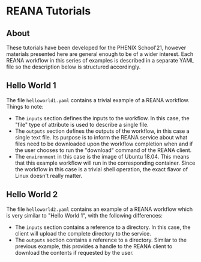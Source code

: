 # REANA Tutorials

## About
These tutorials have been developed for the PHENIX School'21, however
materials presented here are general enough to be of a wider interest.
Each REANA workflow in this series of examples is described in a separate
YAML file so the description below is structured accordingly.

## Hello World 1

The file ```helloworld1.yaml``` contains a trivial example of a REANA workflow.
Things to note:
* The ```inputs``` section defines the inputs to the workflow. In this case,
the "file" type of attribute is used to describe a single file.
* The ```outputs``` section defines the outputs of the workflow, in this
case a single text file. Its purpose is to inform the REANA service
about what files need to be downloaded upon the workflow completion
when and if the user chooses to run the "download" command of the REANA client.
* The ```environment``` in this case is the image of Ubuntu 18.04. This means that this
example workflow will run in the corresponding container. Since the workflow in this case
is a trivial shell operation, the exact flavor of Linux doesn't really matter.

## Hello World 2
The file ```helloworld2.yaml``` contains an example of a REANA workflow
which is very similar to "Hello World 1", with the following differences:
* The ```inputs``` section contains a reference to a directory. In this case,
the client will upload the complete directory to the service.
* The ```outputs``` section contains a reference to a directory. Similar to
the previous example, this provides a handle to the REANA client to download
the contents if requested by the user.


